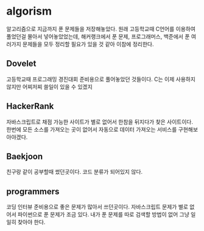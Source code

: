 # algorism
알고리즘으로 지금까지 푼 문제들을 저장해놓았다.
원래 고등학교때 C언어를 이용하여 풀었던걸 몰아서 넣어놓았었는데, 해커랭크에서 푼 문제, 프로그래머스, 백준에서 푼 여러가지 문제들을 모두 정리할 필요가 있을 것 같아 이참에 정리한다.
## Dovelet
고등학교때 프로그래밍 경진대회 준비용으로 풀어놓았던 것들이다.
C는 이제 사용하지 않지만 어찌저찌 쓸일이 있을 수 있겠지
## HackerRank
자바스크립트로 채점 가능한 사이트가 별로 없어서 한참을 뒤지다가 찾은 사이트이다.
한번에 모든 소스를 가져오는 곳이 없어서 자동으로 데이터 가져오는 서비스를 구현해보아야겠다.
## Baekjoon
친구랑 같이 공부할때 썼던곳이다.
코드 분류가 되어있지 않다.
## programmers
코딩 인터뷰 준비용으로 좋은 문제가 많아서 쓰던곳이다.
자바스크립트 문제가 별로 없어서 파이썬으로 푼 문제가 조금 있다.
내가 푼 문제를 따로 검색할 방법이 없어 그냥 일일히 찾아야 한다.
